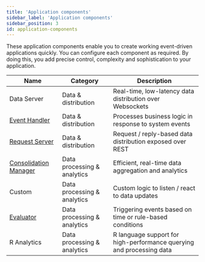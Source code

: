 ```yaml
---
title: 'Application components'
sidebar_label: 'Application components'
sidebar_position: 3
id: application-components
---
```


These application components enable you to create working event-driven applications quickly. You can configure each component as required. By doing this, you add precise control, complexity and sophistication to your application. 

| Name| Category  | Description|
|------------------------------------|--------------------|----------------|
| Data Server | Data & distribution  | Real-time, low-latency data distribution over Websockets |
| [Event Handler](/creating-applications/defining-your-application/business-logic/event-handlers/event-handlers/) | Data & distribution  | Processes business logic in response to system events |
| [Request Server](/creating-applications/defining-your-application/user-interface/request-servers/request-servers/) | Data & distribution  | Request / reply-based data distribution exposed over REST|
| [Consolidation Manager](/creating-applications/defining-your-application/business-logic/consolidators/configure/) | Data processing & analytics  | Efficient, real-time data aggregation and analytics |
| Custom | Data processing & analytics  | Custom logic to listen / react to data updates |
| [Evaluator](/creating-applications/defining-your-application/business-logic/evaluators/configure/) | Data processing & analytics  |Triggering events based on time or rule-based conditions  |
| R Analytics | Data processing & analytics  | R language support for high-performance querying and processing data |


